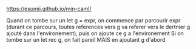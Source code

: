 https://esumii.github.io/min-caml/


Quand on tombe sur un let g = expr, on commence par parcourir expr (durant ce parcours, toutes references vers g va referer vers le dertnier g ajouté dans l'environement), puis on ajoute ce g a l'environement
Si on tombe sur un let rec g, on fait pareil MAIS en ajoutant g d'abord
